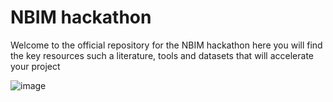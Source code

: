 # NBIM hackathon 

Welcome to the official repository for the NBIM hackathon 
here you will find the key resources such a literature, tools and datasets that will accelerate your project 

![image](https://github.com/Eik-Lab/nbim-hackathon/assets/37374275/4e3f555a-2a7a-402d-bd1c-72d6bc0992da)

